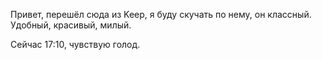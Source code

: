 Привет, перешёл сюда из Keep, я буду скучать по нему, он классный. Удобный, красивый, милый.

Сейчас 17:10, чувствую голод.

